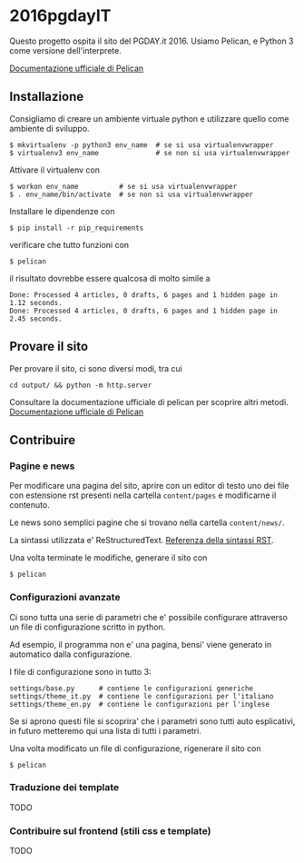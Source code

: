# 2016pgdayIT

Questo progetto ospita il sito del PGDAY.it 2016.
Usiamo Pelican, e Python 3 come versione dell'interprete.

[Documentazione ufficiale di Pelican](http://docs.getpelican.com/en/3.6.3/)

## Installazione

Consigliamo di creare un ambiente virtuale python e utilizzare quello
come ambiente di sviluppo.

```
$ mkvirtualenv -p python3 env_name  # se si usa virtualenvwrapper
$ virtualenv3 env_name              # se non si usa virtualenvwrapper
```

Attivare il virtualenv con

```
$ workon env_name          # se si usa virtualenvwrapper
$ . env_name/bin/activate  # se non si usa virtualenvwrapper
```

Installare le dipendenze con

```
$ pip install -r pip_requirements
```

verificare che tutto funzioni con

```
$ pelican
```

il risultato dovrebbe essere qualcosa di molto simile a

```
Done: Processed 4 articles, 0 drafts, 6 pages and 1 hidden page in 1.12 seconds.
Done: Processed 4 articles, 0 drafts, 6 pages and 1 hidden page in 2.45 seconds.
```

## Provare il sito

Per provare il sito, ci sono diversi modi, tra cui

```
cd output/ && python -m http.server
```

Consultare la documentazione ufficiale di pelican per scoprire altri metodi.
[Documentazione ufficiale di Pelican](http://docs.getpelican.com/en/3.6.3/)

## Contribuire

### Pagine e news

Per modificare una pagina del sito,
aprire con un editor di testo uno dei file con estensione rst presenti nella
cartella ``content/pages`` e modificarne il contenuto.

Le news sono semplici pagine che si trovano nella cartella ``content/news/``.

La sintassi utilizzata e' ReStructuredText.
[Referenza della sintassi RST](http://docutils.sourceforge.net/docs/ref/rst/restructuredtext.html).

Una volta terminate le modifiche, generare il sito con

```
$ pelican
```


### Configurazioni avanzate

Ci sono tutta una serie di parametri che e' possibile configurare attraverso un file
di configurazione scritto in python.

Ad esempio, il programma non e' una pagina, bensi' viene generato in automatico dalla
configurazione.

I file di configurazione sono in tutto 3:

```
settings/base.py      # contiene le configurazioni generiche
settings/theme_it.py  # contiene le configurazioni per l'italiano
settings/theme_en.py  # contiene le configurazioni per l'inglese
```

Se si aprono questi file si scoprira' che i parametri sono tutti auto
esplicativi, in futuro metteremo qui una lista di tutti i parametri.

Una volta modificato un file di configurazione, rigenerare il sito con

```
$ pelican
```


### Traduzione dei template

TODO

### Contribuire sul frontend (stili css e template)

TODO


